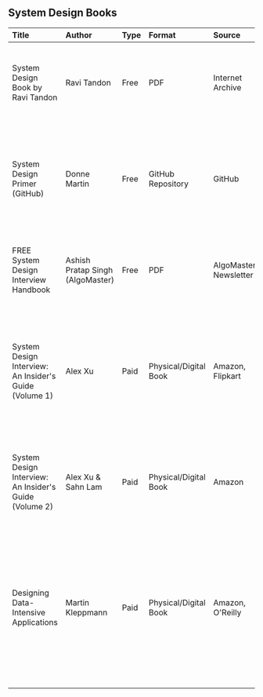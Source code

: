 ## System Design Books

| Title                                                  | Author                           | Type   | Format                | Source                | Topics                                                                                                                                                                                  | URL                                                                          | Description                                                                                                            |
|:-------------------------------------------------------|:---------------------------------|:-------|:----------------------|:----------------------|:----------------------------------------------------------------------------------------------------------------------------------------------------------------------------------------|:-----------------------------------------------------------------------------|:-----------------------------------------------------------------------------------------------------------------------|
| System Design Book by Ravi Tandon                      | Ravi Tandon                      | Free   | PDF                   | Internet Archive      | Fundamentals, Microservices Architecture, Distributed Systems, Auto-Complete Engine                                                                                                     | https://archive.org/details/system-design-book                               | Covers fundamental system design concepts and microservices architecture                                               |
| System Design Primer (GitHub)                          | Donne Martin                     | Free   | GitHub Repository     | GitHub                | Scalability, Performance, Availability, Consistency, Partition Tolerance                                                                                                                | https://github.com/donnemartin/system-design-primer                          | Learn how to design large-scale systems. Includes Anki flashcards and system design interview questions with solutions |
| FREE System Design Interview Handbook                  | Ashish Pratap Singh (AlgoMaster) | Free   | PDF                   | AlgoMaster Newsletter | Core concepts, Tradeoffs, Architectural patterns, Interview tips                                                                                                                        | https://blog.algomaster.io/p/system-design-interview-handbook                | 75-page PDF with system design concepts, interview guide and 40 useful tips                                            |
| System Design Interview: An Insider's Guide (Volume 1) | Alex Xu                          | Paid   | Physical/Digital Book | Amazon, Flipkart      | Rate Limiter, Consistent Hashing, Key-value Store, URL Shortener, Web Crawler, Notification System, News Feed, Chat System, YouTube, Google Drive                                       | https://www.amazon.com/System-Design-Interview-insiders-Second/dp/B08CMF2CQF | Best-selling system design interview book with step-by-step framework and real-world case studies                      |
| System Design Interview: An Insider's Guide (Volume 2) | Alex Xu & Sahn Lam               | Paid   | Physical/Digital Book | Amazon                | Advanced system design topics, distributed systems, scaling strategies                                                                                                                  | https://www.amazon.com/System-Design-Interview-Insiders-Guide/dp/1736049119  | Second volume covering more advanced system design interview topics                                                    |
| Designing Data-Intensive Applications                  | Martin Kleppmann                 | Paid   | Physical/Digital Book | Amazon, O'Reilly      | Reliability, Scalability, Maintainability, Data Models, Storage, Retrieval, Encoding, Replication, Partitioning, Transactions, Distributed Systems, Batch Processing, Stream Processing | https://dataintensive.net/                                                   | In-depth guide to building data-intensive applications with focus on distributed systems principles                    |

